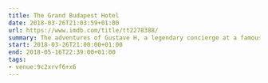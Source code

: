 ```yaml
---
title: The Grand Budapest Hotel
date: 2018-03-26T21:03:59+01:00
url: https://www.imdb.com/title/tt2278388/
summary: The adventures of Gustave H, a legendary concierge at a famous hotel from the fictional Republic of Zubrowka between the first and second World Wars, and Zero Moustafa, the lobby boy who becomes his most trusted friend.
start: 2018-03-26T21:00:00+01:00
end: 2018-05-16T22:39:00+01:00
tags:
- venue:9c2xrvf6+x6
---
```

